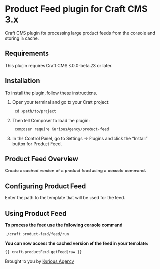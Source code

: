 # Product Feed plugin for Craft CMS 3.x

Craft CMS plugin for processing large product feeds from the console and storing in cache.

## Requirements

This plugin requires Craft CMS 3.0.0-beta.23 or later.

## Installation

To install the plugin, follow these instructions.

1. Open your terminal and go to your Craft project:

        cd /path/to/project

2. Then tell Composer to load the plugin:

        composer require KuriousAgency/product-feed

3. In the Control Panel, go to Settings → Plugins and click the “Install” button for Product Feed.

## Product Feed Overview

Create a cached version of a product feed using a console command. 

## Configuring Product Feed

Enter the path to the template that will be used for the feed.

## Using Product Feed

**To process the feed use the following console command**

`./craft product-feed/feed/run`

**You can now access the cached version of the feed in your template:**

```twig
{{ craft.productFeed.getFeed|raw }}
```

Brought to you by [Kurious Agency](https://kurious.agency)
